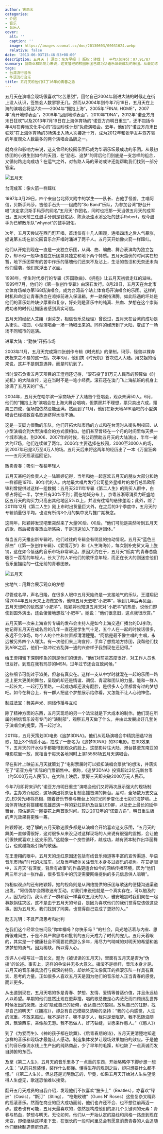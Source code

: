 ```yaml
---
author: 钱恋水
categories:
- 介绍
- 音乐
- 音乐人
cover:
  alt: ''
  caption: ''
  image: https://images.soomal.cc/doc/20130603/00031624.webp
  relative: false
date: '2013-06-03T15:46:53+08:00'
description: 五月天 | 源自：东方早报 | 版权：转载 |  平均/总评分：07.91/87
summary: 就商业和影响力来说，这支曾经的校园乐团已成为华语乐坛最成功的乐团。从最初练团的小男生到如今的天团，在“励志、追梦”的背后他们到底是一支怎样的组合，又循何路走向成功？在运气之外，对各路人马的采访或许还能帮助我们找到一部分答案。
tags:
- 台湾流行音乐
- 华语流行音乐
title: 五月天和他们红了16年的青春之歌
---
```


五月天在演唱会现场很喜欢“忆苦思甜”，回忆自己2004年刚进大陆的时候走在街上没人认识，签售会人数寥寥无几。然而从2004年到今年7月19日，五月天在上海的演唱会将达7次――2004年“拥抱上海”，2005年“FINAL HOME”，2007年“离开地球表面”，2008年“回到地球表面”，2010年“DNA”，2012年“诺亚方舟末日狂欢”以及2013年7月19日在上海体育场的“诺亚方舟明日重生”，还不包括今年4月在奔驰文化中心的“捡回珍珠计划”免费演唱会。去年，他们的“诺亚方舟末日狂欢”在上海体育场的3场演出入场人次接近十万，成为2012年和张学友并驾齐驱的年度观众人数最多的两个演唱会品牌之一。

就商业和影响力来说，这支曾经的校园乐团已成为华语乐坛最成功的乐团。从最初练团的小男生到如今的天团，在“励志、追梦”的背后他们到底是一支怎样的组合，又循何路走向成功？在运气之外，对各路人马的采访或许还能帮助我们找到一部分答案。

![五月天](https://images.soomal.cc/doc/20130603/00031623.webp)




台湾成军：像火箭一样蹿红

1997年3月29日，四个来自台北师大附中的学生――队长、吉他手怪兽，主唱阿信，贝斯手玛莎，吉他手石头――组成的“So Band”乐队，为参加台湾“野台开唱”决定拿贝斯手玛莎的网名“五月天”作团名，同时也把那一天当做五月天的成军日。五月天前三任鼓手分别是钱佑达、陈泳及浊水溪公社的鼓手Robert，现今鼓手为已解散乐队“whynot”的鼓手冠佑。

次年，五月天尝试在西门町开唱，首场仅有十几人围观，连唱四场之后人气暴涨，据说第五场在新公园音乐台开唱时涌进了两千人。五月天开始像火箭一样蹿红。

他们从开始到现在一直是一支独立乐团，从词、曲、编曲、舞台表演均为独立包办，却不似一般华语独立乐团兼具独立和地下两个特质。五月天蛰伏的时间实在短暂，地下乐团常有的苦中作乐的落魄他们还来不及沾上，生活的苦涩和无奈还未向他们侵袭，他们就浮出了水面。

1998年，学生时代发行的专辑《ㄞ国歌曲》、《拥抱》让五月天初尝走红的滋味。1999年7月，他们的《第一张创作专辑》由滚石发行。8月28日，五月天在台北市立体育场举办第168场演唱会，成为台湾首个站上体育场开演唱会的乐团。这样的时机和命运让青春热血在凉掉前进入保温箱，并一路保持沸腾。如此际遇的坏处是他们的音乐始终缺少厚重和复杂，好处则是音乐中的纯真、热血、梦想在这个崇尚成功者的时代让拥簇者感到真实可信。

五月天的经纪人艾姐（谢芬芝，相信音乐总经理）曾说过，五月天在台湾的成功是从街头、校园、小型演唱会一场一场唱出来的。同样的经历到了大陆，变成了一场场不同城市的巡演。

进军大陆：“勤快”开拓市场

2003年11月，五月天完成第四张创作专辑《时光机》的录制，玛莎、怪兽以裸奔庆祝来之不易的这一刻。次年3月，他们携《时光机》首次进入大陆。用艾姐的话来说，这并不是刻意选择，而是时机到了。

当时滚石负责五月天项目的王澄翔还记得，“滚石投了81万元人民币的预算做《时光机》的大陆宣传，这在当时不是一笔小经费。滚石还在澳门飞上海航班的机身上涂满了五月天的广告。”

2004年，五月天在哈尔滨一家商场开了大陆首个签唱会，观众未满50人。6月，他们的“拥抱上海”演唱会在上海大舞台唱响，但票房并不理想，票只卖出六成，赠票三四成，但场馆依然没能坐满。然而到了11月，他们在新天地ARK酒吧的小型演唱会已经被数百名歌迷挤得水泄不通。

这是一支脚力很勤的乐队，他们开拓大陆市场的方式和在台湾时从街头到校园、从小型演唱会到大型演唱会的方式很相似。他们甚至曾经在一个月的时间里每天换一个城市演出。到2006、2007年的时候，有公司赞助五月天的大陆演出，半年一轮大约17场，他们连续做了两年。2006年主要选择在校园，2000至3000人的场，到2007年已是3万至4万人的场。五月天后来将这两年的经历出了一本《万里狂奔――五月天摇滚巡回记》。

贩卖青春：吸引一茬茬年轻人

五月天某吧的负责人之一陆颖婷记得，当年和她一起喜欢五月天的朋友大部分和她一样都是1970、80年代的人。内地最大唱片发行公司星外星唱片的发行总监欧阳锋利曾提供过这样一组数据：五月天2011年专辑《第二人生》的购买人群中，白领占将近一半，学生只有30%不到；而在地域分布上，京粤苏浙等消费力旺盛地区五月天的购买力只高出其他地区5%以上，并没有往常的悬殊差距；此外，除了2011年12月《第二人生》刚上市时出货量巨大外，在之后的3个季度中，五月天的专辑销量很平均，也没有所谓3个月的集中发片推广期概念。

这两年，陆颖婷发现吧里突然来了大量90后、00后。“他们可能是突然听到五月天的歌，然后被青春热血所感染，于是迅速加入了歌迷团体。”

每当五月天推出新专辑时，他们过往的专辑会有明显的拉动情况。五月天“蓝色三部曲”（《第一张创作专辑》、《爱情万岁》和《人生海海》），每次刚补完货又马上脱销，这在如今低迷的音乐市场非常罕见。原因大约在于，五月天“贩卖”的青春总能吸引一茬茬的年轻人。长大了的人听他们的歌怀念年轻，而正在长大的则迷恋他们音乐里描绘的一往无前的青春图景。

![五月天](https://images.soomal.cc/doc/20130603/00031624.webp)




接地气：用舞台展示观众的梦想

尽管成名早，声名日隆，在很多人眼中五月天始终是一支接地气的乐队。王澄翔记得2004年五月天来上海做宣传，他带五月天去吃“小肥羊”，等到几年后再见面，五月天想吃的依然是“小肥羊”。陆颖婷也知道五月天对“小肥羊”的热爱，说他们即使到国外演出，还会傻傻地想找“小肥羊”。她说：“他们很念旧，这点我很欣赏。”

五月天第一次来上海宣传专辑的发布会主持人是如今上海交通广播台的DJ李欣。她记得五月天在成名后的几年一直还是学生气十足，五个人在一起的时候话很多，永远不会冷场，每个人的个性和位置都清清楚楚。“阿信是最不像主唱的主唱，永远被另外四个人埋汰。有一次他们来上海宣传，手痒了想找地方练团，我帮他们找到ARK之后，他们一路冲过去乱弹一通的兴奋样子我到现在还记得。”

给王澄翔留下深刻印象的则是他们的谦逊，“他们对前辈态度很好，对工作人员也很友好。到现在我有玛莎的MSN，过年过节还会互致问候。”

这些细节可能过于溢美，但总有真实在。这样一支从中学时就混在一起的乐团一路走上更大更美的舞台，呈现的却还是情谊、调侃、青涩和团队的力量。能和一群人一起长大，一起行万里路，一起成功却还没有翻脸，是很多人心里都曾有过的梦想吧。如今在舞台上，有一群人把这个梦想展示给你看，又怎能不让人心驰神往。

制胜法宝：舞美声光、网络传播与互动

除了精神方面的东西，五月天现场的另一个法宝就是下大成本的制作。他们现在所属的相信音乐设有专门的“演制部”，观察五月天做了什么，并由此发展出好几套关于演唱会的提案，再一起讨论。

2011年，五月天策划3D电影《追梦3DNA》。他们从现场演唱会中精挑细选12首歌，加上3个情感小品，拍成了一部名为《追梦3DNA》的3D电影。在3D效果下，五月天的汗水似乎都能甩到观众的脸上。这部影片往大陆、港台甚至东南亚的电影院里一放，就相当于每天各地同时上演15588场五月天演唱会。

早在影片上映前五月天就策划了“电影票届时可以抵扣演唱会票款”的想法，并落实在了“诺亚方舟”实际的门票销售中。据称，《追梦3DNA》投资超过2亿元新台币（约5000万元人民币）。在大陆上映后，票房三天即突破2000万元人民币。

今年7月即将来沪的“诺亚方舟明日重生”演唱会他们又将再次展示强大的现场制作。主办方介绍说，这场演出将原版复制高雄首演的舞台。届时，全场数万支交互式LED荧光棒将亮相，随着音乐节奏与舞台上的灯光同步变化出七彩灯海梦境。上海体育场还将搭建和高雄首演一样的彩虹拱桥及巨型LED屏，以及史上最长的延伸舞台，预估跑完一圈要花上两首歌时间。较之2012年的“诺亚方舟”，明日重生版的声光效果将更胜一筹。

陆颖婷说，她了解的五月天歌迷很多都是从演唱会开始喜欢这支乐团，“五月天的舞美一直做得很好，这对很多从来没见过这样现场的人来说有很强的震撼，会让他们很快就喜欢上这支乐团。”这就像一个良性循环，越成功，越有资本制作出华丽舞台，也就越能吸引新的歌迷。

在王澄翔的眼中，五月天的走红原因还包括有线音乐频道等丰富的宣传渠道、华语音乐市场好时代的末班车，以及当年媒体关注音乐本身多过娱乐的视角。在艾姐眼中，五月天“有深度，背后有故事”的作品更适合如今的网络传播环境，因为“他们两三年才出一张作品，很多音乐中的沉淀需要网络提供的多元信息供人咀嚼”。

持相似观点的还有陆颖婷，她的视角则是从网络提供的乐团与歌迷的便捷沟通渠道出发。“阿信偶尔会跟歌迷有互动。对我们来说他就是一个真实存在，可以触及的人。因为他们，我认识了一群和我一样喜欢五月天的人，雅安地震时我们聚在一起募款捐往灾区，这不是由于五月天的号召，是因为喜欢他们的我们觉得应该做这些事。因为五月天，我们找到了同类，也觉得自己变成了更好的人。”

励志光明：不具严肃思考和批判

在我们这个经常会被问及“你幸福吗？你快乐吗？”的社会，风光地活着与内省、思辨很难同生，于是不具严肃思考和批判的五月天成为了时代的宠儿。五月天着眼的，其实是一个健康社会不需要花费那么多年，用尽力气呐喊的对明天的希望和追求梦想的勇气。因为稀缺，所以得人心。

乐评人小樱写过一篇长文，题为《被误读的五月天》，里面有五月天是否为“伪摇”的论述。事实上，这样的争论并无多大意义。摇滚不是标杆，音乐本身才是。五月天的音乐兼具流行与摇滚的特质，却始终无法像真正的摇滚乐队一样具有真实、思考的力量。正如很多人喜欢五月天是因为他们的音乐给人正当青春的感觉，而非更多。

从出道到现在，五月天唱的多是青春、梦想、友情、爱情等普适价值，并且永远给人以希望。早期的他们显然比现在更莽撞，唱的歌总像是心内茫茫而四顾纷乱世界时候发出的感慨，比如“隐藏自己的疲倦，表达自己的狼狈。放纵自己的狂野，找寻自己的明天”（《拥抱》），却总有自己模糊又清晰的坚持：“我的心内感觉，人生的沉重，不敢来振动。我不是好子，嘛不是歹人，我只是爱眠梦。我不愿随浪随风，飘浪西东，亲像船无港。我不愿做人，奸巧钻缝，甘愿来作憨人。”（《憨人》）

到了《为爱而生》、《神的孩子都在跳舞》、《后青春期的诗》，五月天更清楚地知道怎样的音乐和现场才最能让人感动，制造集体发梦让现场效果加倍的效应。于是他们的音乐像流水线上生产出的纯熟商品，少了早年的毛躁，却也缺了一点真诚而发自肺腑的东西。

及至《第二人生》，五月天的音乐里多了一点重的东西，开始略略停下脚步想一想人生：“从前只想装懂，装作什么都懂。懂得生存的规则之后，却只想要什么都不懂。”（《第二人生》）。但总还是光明励志的，毕竟，如果五月天开始对人生失望觉得人生虚无，歌迷恐怕难以接受。

翻开五月天成员的自我介绍，发现他们不仅喜欢“披头士”（Beatles），亦喜欢“绿洲”（Oasis），“斯汀”（Sting）， “枪炮玫瑰”（Guns N' Roses）这些复杂又精彩的摇滚音乐。然而在商业的巨大成功面前，他们也许还不会、也不想往前再迈一步。或者也有可能，五月天最喜欢的，依然是构成他们的那几个关键词的元素：青春与热血，梦想与明天。无论如何，他们从一开始认定的路线和风格一路走到现在未变，即便继续这样走下去，在很长的一段时间里总会有愿意消费青春的人会追随他们继续制造票房奇迹。